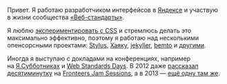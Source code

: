 Привет. Я работаю разработчиком интерфейсов в [Яндексе](http://yandex.ru/) и участвую в жизни сообщества [«Веб-стандарты»](http://web-standards.ru/).

Я люблю [экспериментировать с CSS](fun/) и стремлюсь делать это максимально эффективно, поэтому я работаю над несколькими опенсорсными проектами: [Stylus](gh:stylus/stylus), [Хаяку](http://hayakubundle.com), [jekyller](gh:shower/jekyller), [bemto](gh:kizu/bemto) и [другими](gh:kizu?tab=repositories).

Иногда я выступаю с докладами на конференциях, например на [Я.Субботниках](https://tech.yandex.ru/people/377/) и [Web Standards Days](http://webstandardsdays.ru). В 2012 даже [рассказал десятиминутку](http://vimeo.com/51897358) на [Fronteers Jam Sessions](http://fronteers.nl/congres/2012/jam-session), а в 2013 — [ещё одну там же](https://fronteers.nl/congres/2013/jam-session/dont-look-into-the-source).
